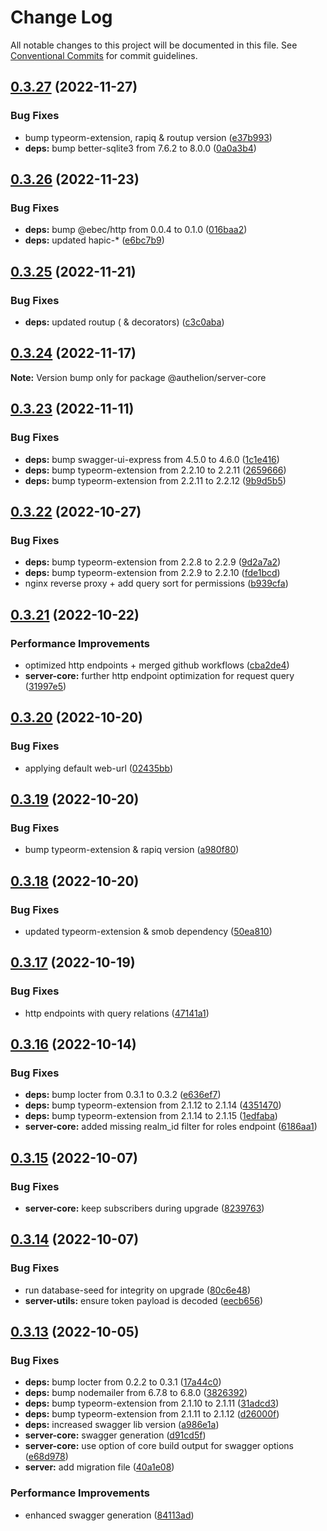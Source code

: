 # Change Log

All notable changes to this project will be documented in this file.
See [Conventional Commits](https://conventionalcommits.org) for commit guidelines.

## [0.3.27](https://github.com/Tada5hi/authelion/compare/@authelion/server-core@0.3.26...@authelion/server-core@0.3.27) (2022-11-27)


### Bug Fixes

* bump typeorm-extension, rapiq & routup version ([e37b993](https://github.com/Tada5hi/authelion/commit/e37b993bfbf3d11b24c696d59f1382cc4379a72c))
* **deps:** bump better-sqlite3 from 7.6.2 to 8.0.0 ([0a0a3b4](https://github.com/Tada5hi/authelion/commit/0a0a3b4075c60864d55ac3e7f163b0c18c092e5a))





## [0.3.26](https://github.com/Tada5hi/authelion/compare/@authelion/server-core@0.3.25...@authelion/server-core@0.3.26) (2022-11-23)


### Bug Fixes

* **deps:** bump @ebec/http from 0.0.4 to 0.1.0 ([016baa2](https://github.com/Tada5hi/authelion/commit/016baa22fd25390b0320e90d77a0fb870716c294))
* **deps:** updated hapic-* ([e6bc7b9](https://github.com/Tada5hi/authelion/commit/e6bc7b9d388a4dda2d9f194a23b8ab37cf05e2b6))





## [0.3.25](https://github.com/Tada5hi/authelion/compare/@authelion/server-core@0.3.24...@authelion/server-core@0.3.25) (2022-11-21)


### Bug Fixes

* **deps:** updated routup ( & decorators) ([c3c0aba](https://github.com/Tada5hi/authelion/commit/c3c0aba7d11e9075821f536e16fe2167dc8a5e7d))





## [0.3.24](https://github.com/Tada5hi/authelion/compare/@authelion/server-core@0.3.23...@authelion/server-core@0.3.24) (2022-11-17)

**Note:** Version bump only for package @authelion/server-core





## [0.3.23](https://github.com/Tada5hi/authelion/compare/@authelion/server-core@0.3.22...@authelion/server-core@0.3.23) (2022-11-11)


### Bug Fixes

* **deps:** bump swagger-ui-express from 4.5.0 to 4.6.0 ([1c1e416](https://github.com/Tada5hi/authelion/commit/1c1e4161cf6523ad416c7981f36bb12bd56207a9))
* **deps:** bump typeorm-extension from 2.2.10 to 2.2.11 ([2659666](https://github.com/Tada5hi/authelion/commit/26596666b0eb690494bc5299b3e437da7f14ea95))
* **deps:** bump typeorm-extension from 2.2.11 to 2.2.12 ([9b9d5b5](https://github.com/Tada5hi/authelion/commit/9b9d5b5692527aa4ed4fe357c5d6e0c5be513a5e))





## [0.3.22](https://github.com/Tada5hi/authelion/compare/@authelion/server-core@0.3.21...@authelion/server-core@0.3.22) (2022-10-27)


### Bug Fixes

* **deps:** bump typeorm-extension from 2.2.8 to 2.2.9 ([9d2a7a2](https://github.com/Tada5hi/authelion/commit/9d2a7a24500b055a44c0894edb08666994127109))
* **deps:** bump typeorm-extension from 2.2.9 to 2.2.10 ([fde1bcd](https://github.com/Tada5hi/authelion/commit/fde1bcd60ec597fd7f842d8465478000591225eb))
* nginx reverse proxy + add query sort for permissions ([b939cfa](https://github.com/Tada5hi/authelion/commit/b939cfa1f94fb38450c0fa388688c71bf4a4d795))





## [0.3.21](https://github.com/Tada5hi/authelion/compare/@authelion/server-core@0.3.20...@authelion/server-core@0.3.21) (2022-10-22)


### Performance Improvements

* optimized http endpoints + merged github workflows ([cba2de4](https://github.com/Tada5hi/authelion/commit/cba2de47c9ecce74c42be21ae951f90264b982df))
* **server-core:** further http endpoint optimization for request query ([31997e5](https://github.com/Tada5hi/authelion/commit/31997e5b3ccb19ceb708037ad87ae1e13c77601f))





## [0.3.20](https://github.com/Tada5hi/authelion/compare/@authelion/server-core@0.3.19...@authelion/server-core@0.3.20) (2022-10-20)


### Bug Fixes

* applying default web-url ([02435bb](https://github.com/Tada5hi/authelion/commit/02435bb9667d1450a0800ea883ed8e7297312458))





## [0.3.19](https://github.com/Tada5hi/authelion/compare/@authelion/server-core@0.3.18...@authelion/server-core@0.3.19) (2022-10-20)


### Bug Fixes

* bump typeorm-extension & rapiq version ([a980f80](https://github.com/Tada5hi/authelion/commit/a980f80c35cb6a581886d398e3e3317815507e3b))





## [0.3.18](https://github.com/Tada5hi/authelion/compare/@authelion/server-core@0.3.17...@authelion/server-core@0.3.18) (2022-10-20)


### Bug Fixes

* updated typeorm-extension & smob dependency ([50ea810](https://github.com/Tada5hi/authelion/commit/50ea810b4ffae39291ec29317e6f7da371dc875d))





## [0.3.17](https://github.com/Tada5hi/authelion/compare/@authelion/server-core@0.3.16...@authelion/server-core@0.3.17) (2022-10-19)


### Bug Fixes

* http endpoints with query relations ([47141a1](https://github.com/Tada5hi/authelion/commit/47141a1a5f41875b1469d537b2d2ccb1442931be))





## [0.3.16](https://github.com/Tada5hi/authelion/compare/@authelion/server-core@0.3.15...@authelion/server-core@0.3.16) (2022-10-14)


### Bug Fixes

* **deps:** bump locter from 0.3.1 to 0.3.2 ([e636ef7](https://github.com/Tada5hi/authelion/commit/e636ef75df4eca677a39da94ec351eee9125070c))
* **deps:** bump typeorm-extension from 2.1.12 to 2.1.14 ([4351470](https://github.com/Tada5hi/authelion/commit/4351470990f88b7f2c5c46236369a3d96360271d))
* **deps:** bump typeorm-extension from 2.1.14 to 2.1.15 ([1edfaba](https://github.com/Tada5hi/authelion/commit/1edfabae3a95fec9073806494ae673574f682c04))
* **server-core:** added missing realm_id filter for roles endpoint ([6186aa1](https://github.com/Tada5hi/authelion/commit/6186aa1c827578e04780c6d9adad8a03594790a2))





## [0.3.15](https://github.com/Tada5hi/authelion/compare/@authelion/server-core@0.3.14...@authelion/server-core@0.3.15) (2022-10-07)


### Bug Fixes

* **server-core:** keep subscribers during upgrade ([8239763](https://github.com/Tada5hi/authelion/commit/823976326e2629ab55e7b7f8ca5980dd58294943))





## [0.3.14](https://github.com/Tada5hi/authelion/compare/@authelion/server-core@0.3.13...@authelion/server-core@0.3.14) (2022-10-07)


### Bug Fixes

* run database-seed for integrity on upgrade ([80c6e48](https://github.com/Tada5hi/authelion/commit/80c6e483dbc0a436589b012633621fe73d9893ef))
* **server-utils:** ensure token payload is decoded ([eecb656](https://github.com/Tada5hi/authelion/commit/eecb6566e922a2e0ba917e028531fdc72c89391c))





## [0.3.13](https://github.com/Tada5hi/authelion/compare/@authelion/server-core@0.3.12...@authelion/server-core@0.3.13) (2022-10-05)


### Bug Fixes

* **deps:** bump locter from 0.2.2 to 0.3.1 ([17a44c0](https://github.com/Tada5hi/authelion/commit/17a44c0774a6ddf8824405f19167ec2486e857ec))
* **deps:** bump nodemailer from 6.7.8 to 6.8.0 ([3826392](https://github.com/Tada5hi/authelion/commit/38263920d2a7691d9c6214b1c5b0f006225a1d71))
* **deps:** bump typeorm-extension from 2.1.10 to 2.1.11 ([31adcd3](https://github.com/Tada5hi/authelion/commit/31adcd30d6aa06512374c8e87b1f5e3e6674209b))
* **deps:** bump typeorm-extension from 2.1.11 to 2.1.12 ([d26000f](https://github.com/Tada5hi/authelion/commit/d26000f7242283259bb63a8b3b44c43194014199))
* **deps:** increased swagger lib version ([a986e1a](https://github.com/Tada5hi/authelion/commit/a986e1a2b387bb6f30d42578ac8a98182493127d))
* **server-core:** swagger generation ([d91cd5f](https://github.com/Tada5hi/authelion/commit/d91cd5fbb55607036dace944f1ac25cf52da338d))
* **server-core:** use option of core build output for swagger options ([e68d978](https://github.com/Tada5hi/authelion/commit/e68d978479ed6e90f7443984a04096ac11375f15))
* **server:** add migration file ([40a1e08](https://github.com/Tada5hi/authelion/commit/40a1e08c87b527d6bf046c0d55a6b408f5e5b72b))


### Performance Improvements

* enhanced swagger generation ([84113ad](https://github.com/Tada5hi/authelion/commit/84113ad10c3c1a8164772216cf455cf7700e46bf))
